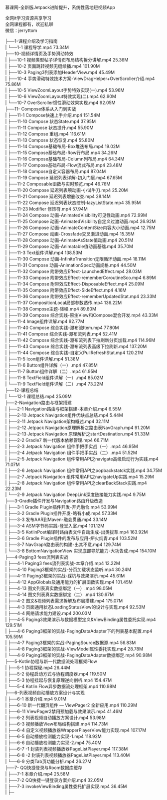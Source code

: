 慕课网-全新版Jetpack进阶提升，系统性落地短视频App

全网it学习资源共享学习<br>全网课程都有，欢迎私聊<br>微信：jerryttom<br>

├──1-课程介绍及学习指南<br> | └──1-1 课程导学.mp4 73.34M<br> ├──10-视频详情页及手势滑动特效<br> | ├──10-1 视频类型帖子详情页布局结构拆分讲解.mp4 25.36M<br> | ├──10-2 页面跳转视频无缝续播.mp4 101.90M<br> | ├──10-3 Paging3列表添加HeaderView.mp4 45.49M<br> | ├──10-4 手势滑动特效技术方案-ViewDragHelper+OverScroller介绍.mp4 75.86M<br> | ├──10-5 ViewZoomLayout手势特效实现(一).mp4 53.96M<br> | ├──10-6 ViewZoomLayout特效实现(二).mp4 62.90M<br> | └──10-7 OverScroller惯性滑动效果实现.mp4 92.05M<br> ├──11- Compose体系从入门到实战<br> | ├──11-1 Compose快速上手介绍.mp4 151.54M<br> | ├──11-10 Compose 状态State.mp4 37.95M<br> | ├──11-11 Compose 状态提升.mp4 55.90M<br> | ├──11-12 Compose 重组.mp4 116.61M<br> | ├──11-13 Compose 状态恢复.mp4 55.80M<br> | ├──11-14 Compose基础布局-Box堆迭布局.mp4 19.02M<br> | ├──11-15 Compose基础布局-Row行布局.mp4 34.26M<br> | ├──11-16 Compose基础布局-Column列布局.mp4 64.34M<br> | ├──11-17 Compose基础布局-Flow流式布局.mp4 23.48M<br> | ├──11-18 Compose自定义容器布局.mp4 87.04M<br> | ├──11-19 Compose 延迟列表详解-初入门庭.mp4 67.65M<br> | ├──11-2 Composable函数与实时预览.mp4 46.76M<br> | ├──11-20 Compose 延迟列表项动画-小试牛刀.mp4 25.20M<br> | ├──11-21 Compose 延迟列表增删改查.mp4 28.14M<br> | ├──11-22 Compose 延迟列表状态控制-lazyListState.mp4 35.95M<br> | ├──11-23 Modifier 修饰符.mp4 57.94M<br> | ├──11-24 Compose 动画-AnimatedVisibility可见性动画.mp4 72.99M<br> | ├──11-25 Compose 动画-AnimatedVisibility自定义过渡动画.mp4 26.92M<br> | ├──11-26 Compose 动画-AnimateContentSize内容大小动画.mp4 12.75M<br> | ├──11-27 Compose 动画-Crossfade交叉渐进动画.mp4 15.35M<br> | ├──11-28 Compose 动画-AnimateAsState值动画.mp4 20.51M<br> | ├──11-29 Compose 动画-Animatable值动画基础.mp4 35.70M<br> | ├──11-3 Text组件详解.mp4 138.53M<br> | ├──11-30 Compose 动画-InfiniteTransition无限循环动画.mp4 18.11M<br> | ├──11-31 Compose 动画-AnimationSpec动画规格.mp4 44.50M<br> | ├──11-32 Compose 附带效应Effect-LaunchedEffect.mp4 28.03M<br> | ├──11-33 Compose 附带效应Effect-rememberCoroutineSco.mp4 6.89M<br> | ├──11-34 Compose 附带效应Effect-DisposableEffect.mp4 25.09M<br> | ├──11-35 Compose 附带效应Effect-SideEffect.mp4 4.16M<br> | ├──11-36 Compose 附带效应Effect-rememberUpdatedStat.mp4 23.33M<br> | ├──11-37 CompositionLocal局部参数透传.mp4 136.22M<br> | ├──11-38 Compose主题-降噪.mp4 89.60M<br> | ├──11-39 Compose 综合实践-原生View和Compose混合开发.mp4 43.33M<br> | ├──11-4 Image组件详解.mp4 92.77M<br> | ├──11-40 Compose 综合实践-瀑布流Item.mp4 77.80M<br> | ├──11-41 Compose 综合实践-瀑布流列表.mp4 52.41M<br> | ├──11-42 Compose 综合实践-瀑布流列表下拉刷新分页加载.mp4 114.96M<br> | ├──11-43 Compose 综合实践-瀑布流列表高级下拉刷新.mp4 137.20M<br> | ├──11-44 Compose 综合实践-自定义PullRefreshStat.mp4 120.21M<br> | ├──11-5 Icon组件详解.mp4 51.38M<br> | ├──11-6 Button组件详解（一）.mp4 47.85M<br> | ├──11-7 Button组件详解（二）.mp4 61.95M<br> | ├──11-8 TextField组件详解（一）.mp4 85.02M<br> | └──11-9 TextField组件详解（二）.mp4 73.22M<br> ├──12-课程总结<br> | └──12-1 课程总结.mp4 25.09M<br> ├──2-Navigation路由与框架搭建<br> | ├──2-1 Navigation路由与框架搭建-本章介绍.mp4 6.55M<br> | ├──2-10 Jetpack Navigation组件优缺点总结.mp4 5.44M<br> | ├──2-11 Jetpack Navigation架构概述.mp4 32.11M<br> | ├──2-12 Jetpack Navigation原理解析之路由表NavGraph.mp4 91.20M<br> | ├──2-13 Jetpack Navigation 原理解析之startDestination.mp4 51.33M<br> | ├──2-2 Gradle7 新一代版本依赖管理.mp4 66.71M<br> | ├──2-3 Jetpack Navigation 组件手把手实战（一）.mp4 46.95M<br> | ├──2-4 Jetpack Navigation 组件手把手实战（二）.mp4 51.52M<br> | ├──2-5 Jetpack Navigation 组件常用API之navigate高级启动行为实践.mp4 71.07M<br> | ├──2-6 Jetpack Navigation 组件常用API之popbackstatck实践.mp4 34.75M<br> | ├──2-7 Jetpack Navigation 组件常用API之navigateUp实践.mp4 15.29M<br> | ├──2-8 Jetpack Navigation 组件常用API之clearBackStack实践.mp4 22.23M<br> | └──2-9 Jetpack Navigation DeepLink深度链接能力实践.mp4 9.75M<br> ├──3-Gradle插件开发与Navigation路由升级改造<br> | ├──3-1 Gradle Plugin插件开发-开光融合.mp4 53.99M<br> | ├──3-2 Gradle Plugin插件开发-略有小成.mp4 57.33M<br> | ├──3-3 发布AAR到Maven-融会贯通.mp4 33.14M<br> | ├──3-4 ASM字节码实践-登堂入室.mp4 101.12M<br> | ├──3-5 KotlinPoet编译时路由表文件自动生成-出类拔萃.mp4 163.92M<br> | ├──3-6 Gradle Plugin插件的发布与应用-炉火纯青.mp4 103.52M<br> | ├──3-7 NavGraph路由表的构建-出其不意.mp4 129.74M<br> | └──3-8 BottomNavigationView 实现底部导航能力-大功告成.mp4 154.10M<br> ├──4-Paging3 fees流列表实战<br> | ├──4-1 Paging3 fees流列表实战-本章介绍.mp4 12.22M<br> | ├──4-10 Paging3框架的实战-分页加载状态监听.mp4 30.24M<br> | ├──4-11 Paging3框架的实战-踩坑与效果演示.mp4 45.61M<br> | ├──4-12 AppGlobals及通用能力的扩展函数实现.mp4 101.45M<br> | ├──4-13 图文列表真实数据绑定（一）.mp4 98.05M<br> | ├──4-14 图文列表真实数据绑定（二）.mp4 130.67M<br> | ├──4-2 图文&amp;视频列表需求拆解及布局搭建.mp4 175.07M<br> | ├──4-3 页面通用状态LoadingStatusView的设计与实现.mp4 92.53M<br> | ├──4-4 网络请求能力建设.mp4 200.03M<br> | ├──4-5 Paging3效果演示与数据模型定义&amp;ViewBinding属性委托实现.mp4 129.51M<br> | ├──4-6 Paging3框架的实战-PagingDataAdapter下的列表基本配置.mp4 105.59M<br> | ├──4-7 Paging3框架的实战-PagingSource数据源.mp4 56.83M<br> | ├──4-8 Paging3框架的实战-ViewModel属性委托实现.mp4 28.78M<br> | └──4-9 Paging3框架的实战-PagingDataAdapter数据绑定.mp4 90.98M<br> ├──5-Kotlin协程与新一代数据流处理框架Flow<br> | ├──5-1 协程探秘.mp4 26.44M<br> | ├──5-2 协程启动方式与协程调度器.mp4 119.50M<br> | ├──5-3 协程挂起与恢复原理逆向剖析.mp4 154.47M<br> | └──5-4 Kotlin Flow异步数据流处理框架.mp4 110.98M<br> ├──6-列表视频自动播放方案设计与实现<br> | ├──6-1 本章介绍.mp4 9.01M<br> | ├──6-10 新一代翻页组件 — ViewPager2 全新应用.mp4 110.29M<br> | ├──6-11 ViewPager2禁用预加载与效果演示.mp4 41.46M<br> | ├──6-2 列表视频自动播放方案设计.mp4 53.98M<br> | ├──6-3 视频播放View布局结构搭建.mp4 114.73M<br> | ├──6-4 自定义视频播放器WrapperPlayerView能力实现.mp4 107.17M<br> | ├──6-5 自动播放检测能力实现-1.mp4 118.92M<br> | ├──6-6 自动播放检测能力实现-2.mp4 75.40M<br> | ├──6-7 -1 封装列表视频播放器PageListPlayer.mp4 117.38M<br> | ├──6-8 -2 封装列表视频播放器PageListPlayer.mp4 113.40M<br> | └──6-9 分类Tab页功能分析.mp4 26.27M<br> ├──7- QQ快捷登录与Room数据库缓存<br> | ├──7-1 本章介绍.mp4 25.58M<br> | ├──7-2 QQ快捷一键登录方案介绍.mp4 32.05M<br> | ├──7-3 invokeViewBinding属性委托扩展实现.mp4 36.45M<br> | ├─